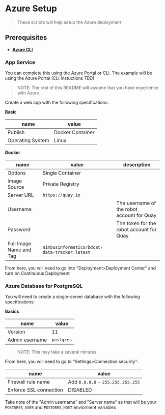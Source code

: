 # Azure Setup

> These scripts will help setup the Azure deployment

## Prerequisites

- **[Azure CLI](https://docs.microsoft.com/en-us/cli/azure/install-azure-cli?view=azure-cli-latest)**

### App Service

You can complete this using the Azure Portal or CLI.
The example will be using the Azure Portal (CLI Instuctions TBD)

> NOTE: The rest of this README will assume that you have experience with Azure

Create a web app with the following specifications:

**Basic**

| name             | value            |
| ---------------- | ---------------- |
| Publish          | Docker Container |
| Operating System | Linux            |

**Docker**

| name                    | value                                         | description                                |
| ----------------------- | --------------------------------------------- | ------------------------------------------ |
| Options                 | Single Container                              |                                            |
| Image Source            | Private Registry                              |                                            |
| Server URL              | `https://quay.io`                             |                                            |
| Username                |                                               | The username of the robot account for Quay |
| Password                |                                               | The token for the robot account for Quay   |
| Full Image Name and Tag | `nimbusinformatics/bdcat-data-tracker:latest` |                                            |

From here, you will need to go into "Deployment>Deployment Center" and turn on Continuous Deployment

### Azure Database for PostgreSQL

You will need to create a single-server database with the following specifications:

**Basics**

| name           | value      |
| -------------- | ---------- |
| Version        | 11         |
| Admin username | `postgres` |

> NOTE: This may take a several minutes

From here, you will need to go to "Settings>Connection security":

| name                   | value                             |
| ---------------------- | --------------------------------- |
| Firewall rule name     | Add `0.0.0.0` - `255.255.255.255` |
| Enforce SSL connection | DISABLED                          |

Take note of the "Admin username" and "Server name" as that will be your `POSTGRES_USER` and `POSTGRES_HOST` enviorment variables
